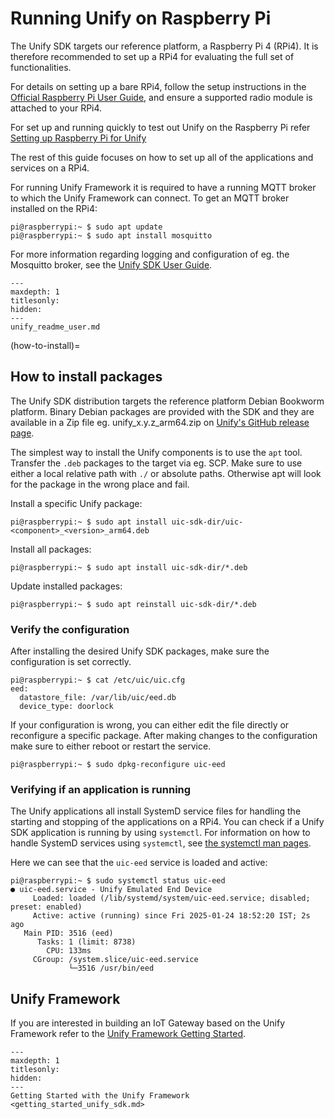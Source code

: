 # Running Unify on Raspberry Pi

The Unify SDK targets our reference platform, a Raspberry Pi 4 (RPi4).
It is therefore recommended to set up a RPi4 for evaluating the full set of functionalities.

For details on setting up a bare RPi4, follow the setup instructions in the
[Official Raspberry Pi User Guide](https://projects.raspberrypi.org/en/projects/raspberry-pi-setting-up),
and ensure a supported radio module is attached to your RPi4.

For set up and running quickly to test out Unify on the Raspberry Pi refer [Setting up Raspberry Pi for Unify](running_unify.md)

The rest of this guide focuses on how to set up all of the applications and
services on a RPi4.

For running Unify Framework it is required to have a running MQTT broker to which the Unify Framework can connect.
To get an MQTT broker installed on the RPi4:

```console
pi@raspberrypi:~ $ sudo apt update
pi@raspberrypi:~ $ sudo apt install mosquitto
```

For more information regarding logging and configuration of eg. the Mosquitto
broker, see the [Unify SDK User Guide](unify_readme_user.md).

```{toctree}
---
maxdepth: 1
titlesonly:
hidden:
---
unify_readme_user.md
```

(how-to-install)=

## How to install packages

The Unify SDK distribution targets the reference platform Debian Bookworm
platform. Binary Debian packages are provided with the SDK and they are
available in a Zip file eg. unify_x.y.z_arm64.zip on
[Unify's GitHub release page](https://github.com/SiliconLabs/UnifySDK/releases).

The simplest way to install the Unify components is to use the `apt` tool.
Transfer the `.deb` packages to the target via eg. SCP. Make sure to use either
a local relative path with `./` or absolute paths. Otherwise apt will look
for the package in the wrong place and fail.

Install a specific Unify package:

```console
pi@raspberrypi:~ $ sudo apt install uic-sdk-dir/uic-<component>_<version>_arm64.deb
```

Install all packages:

 ```console
pi@raspberrypi:~ $ sudo apt install uic-sdk-dir/*.deb
```

Update installed packages:

 ```console
pi@raspberrypi:~ $ sudo apt reinstall uic-sdk-dir/*.deb
```

### Verify the configuration

After installing the desired Unify SDK packages, make sure the configuration is set correctly.

```console
pi@raspberrypi:~ $ cat /etc/uic/uic.cfg
eed:
  datastore_file: /var/lib/uic/eed.db
  device_type: doorlock
```

If your configuration is wrong, you can either edit the file directly or reconfigure a specific package.
After making changes to the configuration make sure to either reboot or restart the service.

```console
pi@raspberrypi:~ $ sudo dpkg-reconfigure uic-eed
```

### Verifying if an application is running

The Unify applications all install SystemD service files for handling the starting and stopping of the applications on a RPi4.
You can check if a Unify SDK application is running by using `systemctl`.
For information on how to handle SystemD services using `systemctl`, see [the systemctl man pages](https://man7.org/linux/man-pages/man1/systemctl.1.html).

Here we can see that the `uic-eed` service is loaded and active:

```console
pi@raspberrypi:~ $ sudo systemctl status uic-eed
● uic-eed.service - Unify Emulated End Device
     Loaded: loaded (/lib/systemd/system/uic-eed.service; disabled; preset: enabled)
     Active: active (running) since Fri 2025-01-24 18:52:20 IST; 2s ago
   Main PID: 3516 (eed)
      Tasks: 1 (limit: 8738)
        CPU: 133ms
     CGroup: /system.slice/uic-eed.service
             └─3516 /usr/bin/eed
```

## Unify Framework

If you are interested in building an IoT Gateway based on the Unify Framework refer to
the [Unify Framework Getting Started](getting_started_unify_sdk.md).

```{toctree}
---
maxdepth: 1
titlesonly:
hidden:
---
Getting Started with the Unify Framework <getting_started_unify_sdk.md>
```

